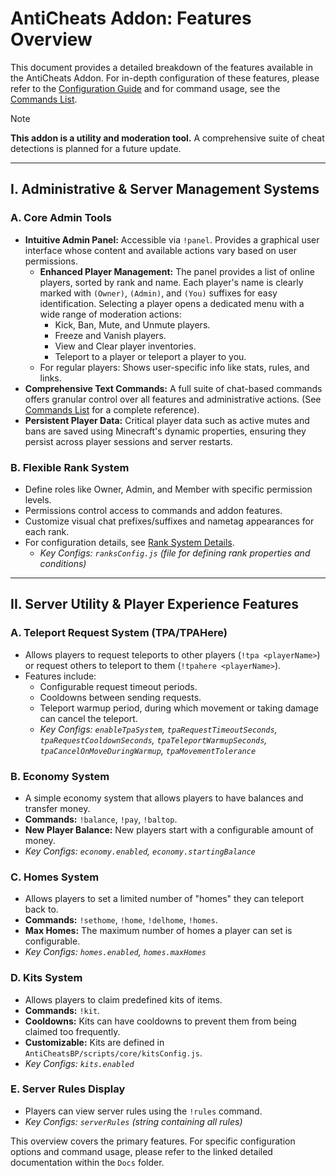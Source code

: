 # AntiCheats Addon: Features Overview

This document provides a detailed breakdown of the features available in the AntiCheats Addon. For in-depth configuration of these features, please refer to the [Configuration Guide](ConfigurationGuide.md) and for command usage, see the [Commands List](Commands.md).

> [!NOTE]
> **This addon is a utility and moderation tool.**
> A comprehensive suite of cheat detections is planned for a future update.

---

## I. Administrative & Server Management Systems

### A. Core Admin Tools

- **Intuitive Admin Panel:** Accessible via `!panel`. Provides a graphical user interface whose content and available actions vary based on user permissions.
  - **Enhanced Player Management:** The panel provides a list of online players, sorted by rank and name. Each player's name is clearly marked with `(Owner)`, `(Admin)`, and `(You)` suffixes for easy identification. Selecting a player opens a dedicated menu with a wide range of moderation actions:
    - Kick, Ban, Mute, and Unmute players.
    - Freeze and Vanish players.
    - View and Clear player inventories.
    - Teleport to a player or teleport a player to you.
  - For regular players: Shows user-specific info like stats, rules, and links.
- **Comprehensive Text Commands:** A full suite of chat-based commands offers granular control over all features and administrative actions. (See [Commands List](Commands.md) for a complete reference).
- **Persistent Player Data:** Critical player data such as active mutes and bans are saved using Minecraft's dynamic properties, ensuring they persist across player sessions and server restarts.

### B. Flexible Rank System

- Define roles like Owner, Admin, and Member with specific permission levels.
- Permissions control access to commands and addon features.
- Customize visual chat prefixes/suffixes and nametag appearances for each rank.
- For configuration details, see [Rank System Details](RankSystem.md).
  - *Key Configs: `ranksConfig.js` (file for defining rank properties and conditions)*

---

## II. Server Utility & Player Experience Features

### A. Teleport Request System (TPA/TPAHere)

- Allows players to request teleports to other players (`!tpa <playerName>`) or request others to teleport to them (`!tpahere <playerName>`).
- Features include:
  - Configurable request timeout periods.
  - Cooldowns between sending requests.
  - Teleport warmup period, during which movement or taking damage can cancel the teleport.
  - *Key Configs: `enableTpaSystem`, `tpaRequestTimeoutSeconds`, `tpaRequestCooldownSeconds`, `tpaTeleportWarmupSeconds`, `tpaCancelOnMoveDuringWarmup`, `tpaMovementTolerance`*

### B. Economy System

- A simple economy system that allows players to have balances and transfer money.
- **Commands:** `!balance`, `!pay`, `!baltop`.
- **New Player Balance:** New players start with a configurable amount of money.
- *Key Configs: `economy.enabled`, `economy.startingBalance`*

### C. Homes System

- Allows players to set a limited number of "homes" they can teleport back to.
- **Commands:** `!sethome`, `!home`, `!delhome`, `!homes`.
- **Max Homes:** The maximum number of homes a player can set is configurable.
- *Key Configs: `homes.enabled`, `homes.maxHomes`*

### D. Kits System

- Allows players to claim predefined kits of items.
- **Commands:** `!kit`.
- **Cooldowns:** Kits can have cooldowns to prevent them from being claimed too frequently.
- **Customizable:** Kits are defined in `AntiCheatsBP/scripts/core/kitsConfig.js`.
- *Key Configs: `kits.enabled`*

### E. Server Rules Display
- Players can view server rules using the `!rules` command.
- *Key Configs: `serverRules` (string containing all rules)*

This overview covers the primary features. For specific configuration options and command usage, please refer to the linked detailed documentation within the `Docs` folder.
